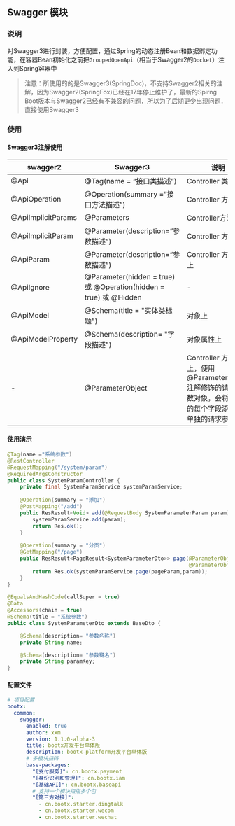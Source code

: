 ## Swagger 模块

### 说明

​	对Swagger3进行封装，方便配置，通过Spring的动态注册Bean和数据绑定功能，在容器Bean初始化之前把`GroupedOpenApi`（相当于Swagger2的`Docket`）注入到Spring容器中

> 注意：所使用的的是Swagger3(SpringDoc)，不支持Swagger2相关的注解，因为Swagger2(SpringFox)已经在17年停止维护了，最新的Spirng Boot版本与Swagger2已经有不兼容的问题，所以为了后期更少出现问题，直接使用Swagger3

### 使用

#### Swagger3注解使用

| swagger2           | Swagger3                                                     | 说明                                                         |
| ------------------ | ------------------------------------------------------------ | ------------------------------------------------------------ |
| @Api               | @Tag(name = “接口类描述”)                                    | Controller 类上                                              |
| @ApiOperation      | @Operation(summary =“接口方法描述”)                          | Controller 方法上                                            |
| @ApiImplicitParams | @Parameters                                                  | Controller方法上                                             |
| @ApiImplicitParam  | @Parameter(description=“参数描述”)                           | Controller 方法上                                            |
| @ApiParam          | @Parameter(description=“参数描述”)                           | Controller 方法参数上                                        |
| @ApiIgnore         | @Parameter(hidden = true) 或 @Operation(hidden = true) 或 @Hidden | -                                                            |
| @ApiModel          | @Schema(title = "实体类标题")                                | 对象上                                                       |
| @ApiModelProperty  | @Schema(description= "字段描述")                             | 对象属性上                                                   |
| -                  | @ParameterObject                                             | Controller 方法参数上，使用@ParameterObject 注解修饰的请求参数对象，会将对象的每个字段添加为单独的请求参数 |

#### 使用演示

```java
@Tag(name ="系统参数")
@RestController
@RequestMapping("/system/param")
@RequiredArgsConstructor
public class SystemParamController {
    private final SystemParamService systemParamService;
    
    @Operation(summary = "添加")
    @PostMapping("/add")
    public ResResult<Void> add(@RequestBody SystemParameterParam param){
        systemParamService.add(param);
        return Res.ok();
    }
    
    @Operation(summary = "分页")
    @GetMapping("/page")
    public ResResult<PageResult<SystemParameterDto>> page(@ParameterObject PageParam pageParam,
                                                          @ParameterObject SystemParameterParam param){
        return Res.ok(systemParamService.page(pageParam,param));
    }
}
```

```java
@EqualsAndHashCode(callSuper = true)
@Data
@Accessors(chain = true)
@Schema(title = "系统参数")
public class SystemParameterDto extends BaseDto {

    @Schema(description= "参数名称")
    private String name;

    @Schema(description= "参数键名")
    private String paramKey;
}
```



#### 配置文件

```yaml
# 项目配置
bootx:
  common:
    swagger:
      enabled: true
      author: xxm
      version: 1.1.0-alpha-3
      title: bootx开发平台单体版
      description: bootx-platform开发平台单体版
      # 多模块扫码
      base-packages:
        "[支付服务]": cn.bootx.payment
        "[身份识别和管理]": cn.bootx.iam
        "[基础API]": cn.bootx.baseapi
        # 支持一个模块扫描多个包
        "[第三方对接]":
          - cn.bootx.starter.dingtalk
          - cn.bootx.starter.wecom
          - cn.bootx.starter.wechat
```

